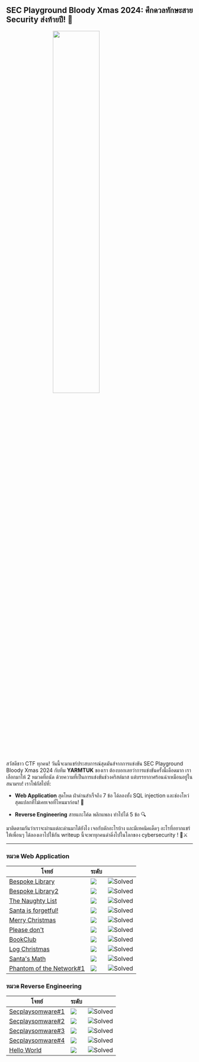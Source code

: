 ## SEC Playground Bloody Xmas 2024: ศึกดวลทักษะสาย Security ส่งท้ายปี! 🎯

<img src="https://raw.githubusercontent.com/kornpong/CTF/refs/heads/main/SECPlayground/BloodyXmas2024/resources/01.png" alt="" style="width:50%;margin-left:auto;margin-right:auto;display:block;">

<img src="https://raw.githubusercontent.com/kornpong/CTF/refs/heads/main/SECPlayground/BloodyXmas2024/resources/02.jpg" alt="">

สวัสดีชาว CTF ทุกคน! วันนี้จะมาแชร์ประสบการณ์สุดมันส์จากการแข่งขัน SEC Playground Bloody Xmas 2024 กับทีม **YARMTUK** ของเรา ต้องบอกเลยว่าการแข่งขันครั้งนี้เดือดมาก เราเลือกมาให้ 2 หมวดที่ถนัด
ด้วยความที่เป็นการแข่งขันช่วงคริสต์มาส แต่บรรยากาศร้อนฉ่าเหมือนอยู่ในสนามรบ! เราโฟกัสไปที่:

- **Web Application** สุดโหด ฝ่าด่านสำเร็จถึง 7 ข้อ ได้ลองทั้ง SQL injection และช่องโหว่สุดแปลกที่ไม่เคยเจอที่ไหนมาก่อน! 💪

- **Reverse Engineering** สายแกะโค้ด พลิกแพลง ทำไปได้ 5 ข้อ 🔍

มาติดตามกันว่าเราจะผ่านแต่ละด่านมาได้ยังไง เจอกับดักอะไรบ้าง และมีเทคนิคเด็ดๆ อะไรที่อยากแชร์ให้เพื่อนๆ ได้ลองเอาไปใช้กัน writeup นี้จะพาทุกคนดำดิ่งไปในโลกของ cybersecurity ! 🎄⚔️

---

### หมวด Web Application 
| โจทย์ | ระดับ |  |
|----------|----------|----------|
| [Bespoke Library](https://github.com/kornpong/CTF/blob/main/SECPlayground/BloodyXmas2024/01_Bespoke_Library_Writeup.md)  | ![](https://img.shields.io/badge/EASY-green)  | ![Solved](https://img.shields.io/badge/status-solved-brightgreen)   | ![Solved](https://img.shields.io/badge/status-solved-brightgreen)  | 
| [Bespoke Library2](https://github.com/kornpong/CTF/blob/main/SECPlayground/BloodyXmas2024/02_Bespoke_Library2_Writeup.md)  | ![](https://img.shields.io/badge/MEDIUM-orange)  | ![Solved](https://img.shields.io/badge/status-solved-brightgreen)  |
| [The Naughty List](https://github.com/kornpong/CTF/blob/main/SECPlayground/BloodyXmas2024/03_The_Naughty_List_Writeup.md)  | ![](https://img.shields.io/badge/MEDIUM-orange)  | ![Solved](https://img.shields.io/badge/status-solved-brightgreen)   | ![Solved](https://img.shields.io/badge/status-solved-brightgreen) |
| [Santa is forgetful!](https://github.com/kornpong/CTF/blob/main/SECPlayground/BloodyXmas2024/04_Santa_is_forgetful.md)  | ![](https://img.shields.io/badge/EASY-green)  | ![Solved](https://img.shields.io/badge/status-solved-brightgreen) |
| [Merry Christmas](https://github.com/kornpong/CTF/blob/main/SECPlayground/BloodyXmas2024/05_Merry_Christmas.md)  | ![](https://img.shields.io/badge/EASY-green)  | ![Solved](https://img.shields.io/badge/status-solved-brightgreen) |
| [Please don't](https://github.com/kornpong/CTF/blob/main/SECPlayground/BloodyXmas2024/06_Please_don't.md)  | ![](https://img.shields.io/badge/MEDIUM-orange)  | ![Solved](https://img.shields.io/badge/status-solved-brightgreen)   | ![Solved](https://img.shields.io/badge/status-solved-brightgreen) |
| [BookClub](https://github.com/kornpong/CTF/blob/main/SECPlayground/BloodyXmas2024/07_BookClub.md)  | ![](https://img.shields.io/badge/HARD-FF0000)  | ![Solved](https://img.shields.io/badge/status-solved-brightgreen) |
| [Log Christmas](https://github.com/kornpong/CTF/blob/main/SECPlayground/BloodyXmas2024/08_Log_Christmas.md)  | ![](https://img.shields.io/badge/EASY-green)  | ![Solved](https://img.shields.io/badge/status-unsolved-red) |
| [Santa's Math](https://github.com/kornpong/CTF/blob/main/SECPlayground/BloodyXmas2024/09_Santa_Math.md) | ![](https://img.shields.io/badge/EASY-green)  | ![Solved](https://img.shields.io/badge/status-unsolved-red) |
| [Phantom of the Network#1](https://github.com/kornpong/CTF/blob/main/SECPlayground/BloodyXmas2024/10_Phantom_of_the_Network1.md) | ![](https://img.shields.io/badge/MEDIUM-orange)  | ![Solved](https://img.shields.io/badge/status-unsolved-red)   | ![Solved](https://img.shields.io/badge/status-unsolved-red) |


### หมวด Reverse Engineering 
| โจทย์ | ระดับ |  |
|----------|----------|----------|
| [Secplaysomware#1](https://github.com/kornpong/CTF/blob/main/SECPlayground/BloodyXmas2024/)  | ![](https://img.shields.io/badge/EASY-green)   | ![Solved](https://img.shields.io/badge/status-solved-brightgreen)  | 
| [Secplaysomware#2](https://github.com/kornpong/CTF/blob/main/SECPlayground/BloodyXmas2024/)  | ![](https://img.shields.io/badge/EASY-green)   | ![Solved](https://img.shields.io/badge/status-solved-brightgreen)  |
| [Secplaysomware#3](https://github.com/kornpong/CTF/blob/main/SECPlayground/BloodyXmas2024/)  | ![](https://img.shields.io/badge/EASY-green)   | ![Solved](https://img.shields.io/badge/status-solved-brightgreen)  |  
| [Secplaysomware#4](https://github.com/kornpong/CTF/blob/main/SECPlayground/BloodyXmas2024/)  | ![](https://img.shields.io/badge/EASY-green)   | ![Solved](https://img.shields.io/badge/status-solved-brightgreen)  |
| [Hello World](https://github.com/kornpong/CTF/blob/main/SECPlayground/BloodyXmas2024/)  | ![](https://img.shields.io/badge/EASY-green)   | ![Solved](https://img.shields.io/badge/status-solved-brightgreen)  |  
